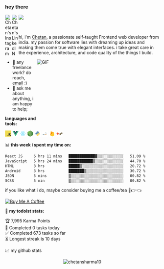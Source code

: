 ### hey there 
<a href="https://www.instagram.com/sharmachetan10/">
  <img align="left" alt="Chetan's Instagram" width="22px" src="https://raw.githubusercontent.com/hussainweb/hussainweb/main/icons/instagram.png" />
</a>

<a href="https://www.linkedin.com/in/chetan-sharma-9b10ab1b7/">
  <img align="left" alt="Chetan's LinkedIN" width="22px" src="https://raw.githubusercontent.com/peterthehan/peterthehan/master/assets/linkedin.svg" />
</a>

![](https://visitor-badge.glitch.me/badge?page_id=chetansharma10.chetansharma10)

<br />

hi, i'm [Chetan](https://chetansharma10.github.io/Portfolio/), a passionate self-taught Frontend web developer from india. my passion for software lies with dreaming up ideas and making them come true with elegant interfaces. i take great care in the experience, architecture, and code quality of the things I build.



  <img align="right" alt="GIF" src="https://github.com/abhisheknaiidu/abhisheknaiidu/blob/master/code.gif?raw=true" width="400" height="220" />
  
- 💼 any freelance work? do reach, [email](mailto:sparkycks10@gmail.com) :)
- 💬 ask me about anything, i am happy to help;

**languages and tools:**  

<code><img height="20" src="https://raw.githubusercontent.com/github/explore/80688e429a7d4ef2fca1e82350fe8e3517d3494d/topics/javascript/javascript.png"></code>
<code><img height="20" src="https://raw.githubusercontent.com/github/explore/80688e429a7d4ef2fca1e82350fe8e3517d3494d/topics/vue/vue.png"></code>
<code><img height="20" src="https://raw.githubusercontent.com/github/explore/80688e429a7d4ef2fca1e82350fe8e3517d3494d/topics/react/react.png"></code>
<code><img height="20" src="https://raw.githubusercontent.com/github/explore/80688e429a7d4ef2fca1e82350fe8e3517d3494d/topics/nodejs/nodejs.png"></code>
<code><img height="20" src="https://raw.githubusercontent.com/github/explore/80688e429a7d4ef2fca1e82350fe8e3517d3494d/topics/python/python.png"></code>
<code><img height="20" src="https://raw.githubusercontent.com/github/explore/80688e429a7d4ef2fca1e82350fe8e3517d3494d/topics/mysql/mysql.png"></code>
<code><img height="20" src="https://raw.githubusercontent.com/github/explore/80688e429a7d4ef2fca1e82350fe8e3517d3494d/topics/firebase/firebase.png"></code>
<code><img height="20" src="https://raw.githubusercontent.com/github/explore/80688e429a7d4ef2fca1e82350fe8e3517d3494d/topics/git/git.png"></code>

📊 **this week i spent my time on:**
<!--START_SECTION:waka-->

```text
React JS     6 hrs 11 mins   ████████████▓░░░░░░░░░░░░   51.09 %
JavaScript   5 hrs 24 mins   ███████████▒░░░░░░░░░░░░░   44.70 %
HTML         3 hrs           █████▒░░░░░░░░░░░░░░░░░░░   20.72 %
Android      3 hrs           ███████▒░░░░░░░░░░░░░░░░░   30.72 %
JSON         5 mins          ▒░░░░░░░░░░░░░░░░░░░░░░░░   00.82 %
SCSS         5 min           ▒░░░░░░░░░░░░░░░░░░░░░░░░   00.82 %
```

<!--END_SECTION:waka-->

if you like what i do, maybe consider buying me a coffee/tea 🥺👉👈

<a href="https://chetansharma10.github.io/Portfolio/" target="_blank"><img src="https://cdn.buymeacoffee.com/buttons/v2/default-red.png" alt="Buy Me A Coffee" width="150" ></a>

🚧 **my todoist stats:**
<!-- TODO-IST:START -->
🏆  7,995 Karma Points           
🌸  Completed 0 tasks today           
✅  Completed 673 tasks so far           
⏳  Longest streak is 10 days
<!-- TODO-IST:END -->


📈 my github stats

<p align="center"> <img src="https://github-readme-stats.vercel.app/api?username=chetansharma10&show_icons=true&theme=gotham" alt="chetansharma10" />




